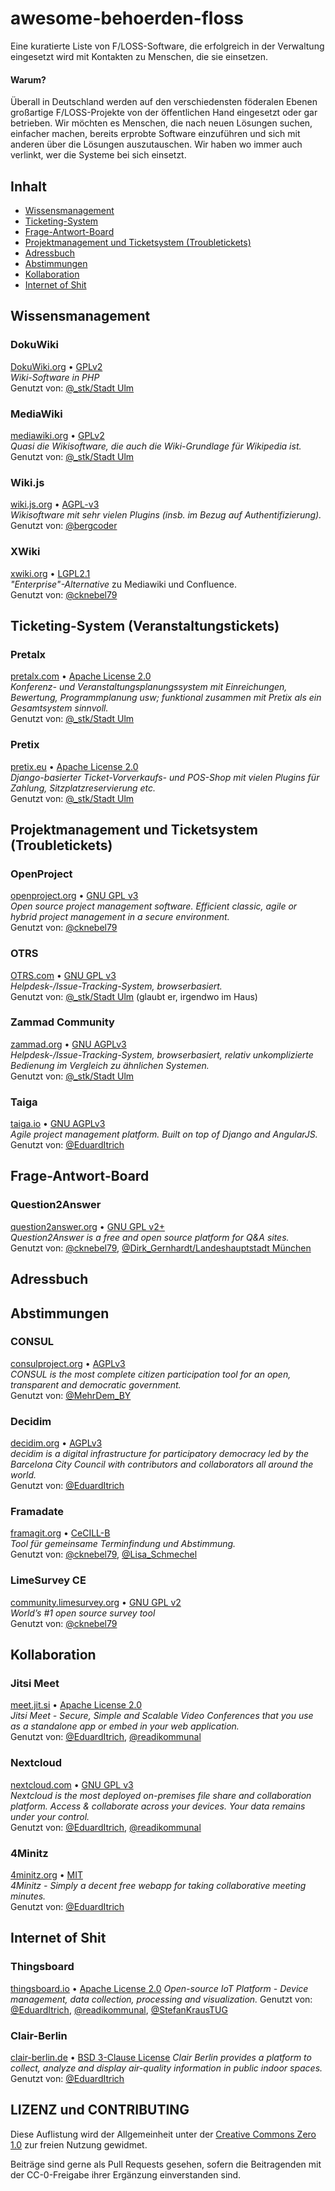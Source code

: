 # awesome-behoerden-floss
Eine kuratierte Liste von F/LOSS-Software, die erfolgreich in der Verwaltung eingesetzt wird mit Kontakten zu Menschen, die sie einsetzen.

#### Warum?

Überall in Deutschland werden auf den verschiedensten föderalen Ebenen großartige F/LOSS-Projekte von der öffentlichen Hand eingesetzt oder gar betrieben. Wir möchten es Menschen, die nach neuen Lösungen suchen, einfacher machen, bereits erprobte Software einzuführen und sich mit anderen über die Lösungen auszutauschen. Wir haben wo immer auch verlinkt, wer die Systeme bei sich einsetzt.

## Inhalt
- [Wissensmanagement](#wissensmanagement)
- [Ticketing-System](#ticketing-system-veranstaltungstickets)
- [Frage-Antwort-Board](#frage-antwort-board)
- [Projektmanagement und Ticketsystem (Troubletickets)](#projektmanagement-und-ticketsystem-troubletickets)
- [Adressbuch](#adressbuch)
- [Abstimmungen](#abstimmungen)
- [Kollaboration](#kollaboration)
- [Internet of Shit](#internet-of-shit)


## Wissensmanagement

### DokuWiki
[DokuWiki.org](https://www.dokuwiki.org/dokuwiki) • [GPLv2](http://www.gnu.org/licenses/old-licenses/gpl-2.0.html)  
*Wiki-Software in PHP*  
Genutzt von: [@_stk/Stadt Ulm](https://twitter.com/_stk/status/1336452562443259907)

### MediaWiki
[mediawiki.org](https://www.mediawiki.org/wiki/MediaWiki/de) • [GPLv2](http://www.gnu.org/licenses/old-licenses/gpl-2.0.html)  
*Quasi _die_ Wikisoftware, die auch die Wiki-Grundlage für Wikipedia ist.*  
Genutzt von: [@_stk/Stadt Ulm](https://twitter.com/_stk/status/1336452562443259907)

### Wiki.js
[wiki.js.org](https://wiki.js.org/) • [AGPL-v3](https://wiki.js.org/)  
*Wikisoftware mit sehr vielen Plugins (insb. im Bezug auf Authentifizierung).*  
Genutzt von: [@bergcoder](https://twitter.com/bergcoder/status/1336399122241294340?s=20)

### XWiki
[xwiki.org](https://www.xwiki.org/) • [LGPL2.1](https://www.gnu.de/documents/lgpl-2.1.de.html)  
*"Enterprise"-Alternative* zu Mediawiki und Confluence.  
Genutzt von: [@cknebel79](https://twitter.com/cknebel79/status/1336320031668375559?s=20)

## Ticketing-System (Veranstaltungstickets)

### Pretalx
[pretalx.com](https://pretalx.com/p/about/) • [Apache License 2.0](http://www.apache.org/licenses/LICENSE-2.0.html)  
*Konferenz- und Veranstaltungsplanungssystem mit Einreichungen, Bewertung, Programmplanung usw; funktional zusammen mit Pretix als ein Gesamtsystem sinnvoll.*  
Genutzt von: [@_stk/Stadt Ulm](https://twitter.com/_stk/status/1336452562443259907)

### Pretix
[pretix.eu](https://pretix.eu/about/de/) • [Apache License 2.0](http://www.apache.org/licenses/LICENSE-2.0.html)  
*Django-basierter Ticket-Vorverkaufs- und POS-Shop mit vielen Plugins für Zahlung, Sitzplatzreservierung etc.*  
Genutzt von: [@_stk/Stadt Ulm](https://twitter.com/_stk/status/1336452562443259907)


## Projektmanagement und Ticketsystem (Troubletickets)

### OpenProject
[openproject.org](https://www.openproject.org/) • [GNU GPL v3](https://www.openproject.org/about-us/)  
*Open source project management software. Efficient classic, agile or hybrid project management in a secure environment.*  
Genutzt von: [@cknebel79](https://twitter.com/cknebel79/status/1336320031668375559?s=20)

### OTRS
[OTRS.com](https://otrs.com/de/home/) • [GNU GPL v3](https://www.openproject.org/about-us/)  
*Helpdesk-/Issue-Tracking-System, browserbasiert.*  
Genutzt von: [@_stk/Stadt Ulm](https://twitter.com/_stk/status/1336452562443259907) (glaubt er, irgendwo im Haus)

### Zammad Community
[zammad.org](https://zammad.org/) • [GNU AGPLv3](http://www.gnu.org/licenses/agpl-3.0.de.html)  
*Helpdesk-/Issue-Tracking-System, browserbasiert, relativ unkomplizierte Bedienung im Vergleich zu ähnlichen Systemen.*  
Genutzt von: [@_stk/Stadt Ulm](https://twitter.com/_stk/status/1336452562443259907)

### Taiga
[taiga.io](https://www.taiga.io/) • [GNU AGPLv3](https://github.com/taigaio/taiga-back/blob/master/LICENSE)  
*Agile project management platform. Built on top of Django and AngularJS.*  
Genutzt von: [@EduardItrich](https://twitter.com/EduardItrich)

## Frage-Antwort-Board

### Question2Answer
[question2answer.org](https://www.question2answer.org/) • [GNU GPL v2+](https://www.question2answer.org/license.php)  
*Question2Answer is a free and open source platform for Q&A sites.*  
Genutzt von: [@cknebel79](https://twitter.com/cknebel79/status/1336320031668375559?s=20), [@Dirk_Gernhardt/Landeshauptstadt München](https://twitter.com/Dirk_Gernhardt/status/1336397539386462212?s=20)

## Adressbuch
## Abstimmungen

### CONSUL
[consulproject.org](https://consulproject.org/en/) • [AGPLv3](https://github.com/consul/consul/blob/master/LICENSE-AGPLv3.txt)  
*CONSUL is the most complete citizen participation tool for an open, transparent and democratic government.*  
Genutzt von: [@MehrDem_BY](https://twitter.com/MehrDem_BY/status/1336360499181723649?s=20)

### Decidim
[decidim.org](https://decidim.org/) •  [AGPLv3](https://github.com/decidim/decidim/blob/develop/LICENSE-AGPLv3.txt)  
*decidim is a digital infrastructure for participatory democracy led by the Barcelona City Council with contributors and collaborators all around the world.*  
Genutzt von: [@EduardItrich](https://twitter.com/EduardItrich)

### Framadate
[framagit.org](https://framagit.org/framasoft/framadate/framadate/-/wikis/home) • [CeCILL-B](https://framagit.org/framasoft/framadate/framadate/-/blob/develop/LICENSE.en.txt)  
*Tool für gemeinsame Terminfindung und Abstimmung.*  
Genutzt von: [@cknebel79](https://twitter.com/cknebel79/status/1336320031668375559?s=20), [@Lisa_Schmechel](https://twitter.com/Lisa_Schmechel/status/1336316230328717312?s=20)

### LimeSurvey CE
[community.limesurvey.org](https://community.limesurvey.org/downloads/) • [GNU GPL v2](https://community.limesurvey.org/licence-trademark/)  
*World’s #1 open source survey tool*  
Genutzt von: [@cknebel79](https://twitter.com/cknebel79/status/1336320031668375559?s=20)

## Kollaboration
### Jitsi Meet
[meet.jit.si](https://meet.jit.si) • [Apache License 2.0](https://github.com/jitsi/jitsi-meet/blob/master/LICENSE)  
*Jitsi Meet - Secure, Simple and Scalable Video Conferences that you use as a standalone app or embed in your web application.*  
Genutzt von: [@EduardItrich](https://twitter.com/EduardItrich), [@readikommunal](https://twitter.com/readikommunal)

### Nextcloud
[nextcloud.com](https://nextcloud.com/) • [GNU GPL v3](https://github.com/nextcloud/server/blob/master/COPYING)  
*Nextcloud is the most deployed on-premises file share and collaboration platform. Access & collaborate across your devices. Your data remains under your control.*  
Genutzt von: [@EduardItrich](https://twitter.com/EduardItrich), [@readikommunal](https://twitter.com/readikommunal)

### 4Minitz
[4minitz.org](https://www.4minitz.com/) • [MIT](https://github.com/4minitz/4minitz/blob/develop/LICENSE.md)  
*4Minitz - Simply a decent free webapp for taking collaborative meeting minutes.*  
Genutzt von: [@EduardItrich](https://twitter.com/EduardItrich)

## Internet of Shit
### Thingsboard
[thingsboard.io](https://thingsboard.io) • [Apache License 2.0](https://github.com/thingsboard/thingsboard/blob/master/LICENSE)
*Open-source IoT Platform - Device management, data collection, processing and visualization.*
Genutzt von: [@EduardItrich](https://twitter.com/EduardItrich), [@readikommunal](https://twitter.com/readikommunal), [@StefanKrausTUG](https://twitter.com/stefankraustug)

### Clair-Berlin
[clair-berlin.de](https://clair-berlin.de) • [BSD 3-Clause License](https://github.com/ClairBerlin/clair-stack/blob/master/LICENSE.txt)
*Clair Berlin provides a platform to collect, analyze and display air-quality information in public indoor spaces.*
Genutzt von: [@EduardItrich](https://twitter.com/EduardItrich)

## LIZENZ und CONTRIBUTING

Diese Auflistung wird der Allgemeinheit unter der [Creative Commons Zero 1.0](https://creativecommons.org/publicdomain/zero/1.0/) zur freien Nutzung gewidmet. 

Beiträge sind gerne als Pull Requests gesehen, sofern die Beitragenden mit der CC-0-Freigabe ihrer Ergänzung einverstanden sind.
